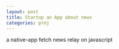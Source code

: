 ```yaml
---
layout: post
title: Startup an App about news
categories: proj
---
```


a native-app fetch news relay on javascript
